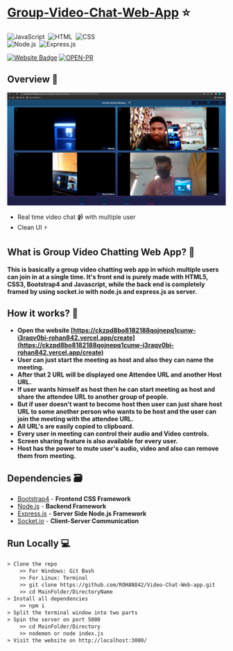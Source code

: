 # [Group-Video-Chat-Web-App](https://ckzpd8bo8182188qojnepq1cunw-i3raqv0bi-rohan842.vercel.app/create) ⭐

![JavaScript](https://img.shields.io/badge/JavaScript-F7DF1E?style=for-the-badge&logo=&logoColor)&nbsp;
![HTML](https://img.shields.io/badge/HTML5-E34F26?style=for-the-badge&logo=&logoColor=white)&nbsp;
![CSS](https://img.shields.io/badge/CSS-239120?&style=for-the-badge&logo=&logoColor=white)&nbsp;<br/>
![Node.js](https://img.shields.io/badge/Node.js-43853D?style=for-the-badge&logo=node.js&logoColor=white)&nbsp;
![Express.js](https://img.shields.io/badge/Express.js-404D59?style=for-the-badge)&nbsp;


[![Website Badge](https://img.shields.io/badge/Visit-Now-green?style=for-the-badge&logo=vercel)](https://ckzpd8bo8182188qojnepq1cunw-i3raqv0bi-rohan842.vercel.app/create)
[![OPEN-PR](https://img.shields.io/badge/Open%20For-PR-orange?style=for-the-badge&logo=github)](https://github.com/ROHAN842/Group-Video-Chat-Web-App)

## Overview 👀
<img src="images/videochat2.jpg">

- Real time video chat 📹 with multiple user 
- Clean UI ⚡

## What is Group Video Chatting Web App? 🤔

#### This is basically a group video chatting web app in which multiple users can join in at a single time. It's front end is purely made with HTML5, CSS3, Bootstrap4 and Javascript, while the back end is completely framed by using socket.io with node.js and express.js as server. 


## How it works? 🤔
- **Open the website [https://ckzpd8bo8182188qojnepq1cunw-i3raqv0bi-rohan842.vercel.app/create](https://ckzpd8bo8182188qojnepq1cunw-i3raqv0bi-rohan842.vercel.app/create)**
- **User can just start the meeting as host and also they can name the meeting.**
- **After that 2 URL will be displayed one Attendee URL and another Host URL.**
- **If user wants himself as host then he can start meeting as host and share the attendee URL to another group of people.**
- **But if user doesn't want to become host then user can just share host URL to some another person who wants to be host and the user can join the meeting with the attendee URL.**
- **All URL's are easily copied to clipboard.**
- **Every user in meeting can control their audio and Video controls.**
- **Screen sharing feature is also available for every user.**
- **Host has the power to mute user's audio, video and also can remove them from meeting.**





## Dependencies 🗃

- [Bootstrap4](https://getbootstrap.com/docs/4.0/getting-started/introduction/) - **Frontend CSS Framework**
- [Node.js](https://nodejs.org/en/) - **Backend Framework**
- [Express.js](https://expressjs.com/) - **Server Side Node.js Framework**
- [Socket.io](https://socket.io/) - **Client-Server Communication**

## Run Locally 💻

```
> Clone the repo
    >> For Windows: Git Bash
    >> For Linux: Terminal
    >> git clone https://github.com/ROHAN842/Video-Chat-Web-app.git
    >> cd MainFolder/DirectoryName
> Install all dependencies
    >> npm i
> Split the terminal window into two parts 
> Spin the server on port 5000
    >> cd MainFolder/Directory
    >> nodemon or node index.js
> Visit the website on http://localhost:3000/
    
```
